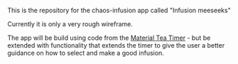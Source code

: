 This is the repository for the chaos-infusion app called "Infusion meeseeks"

Currently it is only a very rough wireframe.

The app will be build using code from the [Material Tea Timer](https://github.com/ligi/MaterialTeaTimer) - but be extended with functionality that extends the timer to give the user a better guidance on how to select and make a good infusion.
